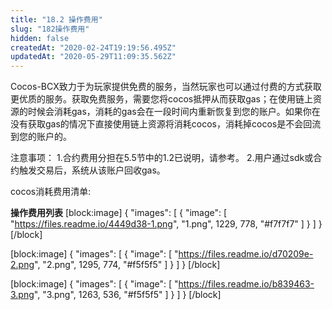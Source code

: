 ```yaml
---
title: "18.2 操作费用"
slug: "182操作费用"
hidden: false
createdAt: "2020-02-24T19:19:56.495Z"
updatedAt: "2020-05-29T11:09:35.562Z"
---
```

Cocos-BCX致力于为玩家提供免费的服务，当然玩家也可以通过付费的方式获取更优质的服务。获取免费服务，需要您将cocos抵押从而获取gas；在使用链上资源的时候会消耗gas，消耗的gas会在一段时间内重新恢复到您的账户。如果你在没有获取gas的情况下直接使用链上资源将消耗cocos，消耗掉cocos是不会回流到您的账户的。 

注意事项：
1.合约费用分担在5.5节中的1.2已说明，请参考。
2.用户通过sdk或合约触发交易后，系统从该账户回收gas。

cocos消耗费用清单:

**操作费用列表** 
[block:image]
{
  "images": [
    {
      "image": [
        "https://files.readme.io/4449d38-1.png",
        "1.png",
        1229,
        778,
        "#f7f7f7"
      ]
    }
  ]
}
[/block]

[block:image]
{
  "images": [
    {
      "image": [
        "https://files.readme.io/d70209e-2.png",
        "2.png",
        1295,
        774,
        "#f5f5f5"
      ]
    }
  ]
}
[/block]

[block:image]
{
  "images": [
    {
      "image": [
        "https://files.readme.io/b839463-3.png",
        "3.png",
        1263,
        536,
        "#f5f5f5"
      ]
    }
  ]
}
[/block]